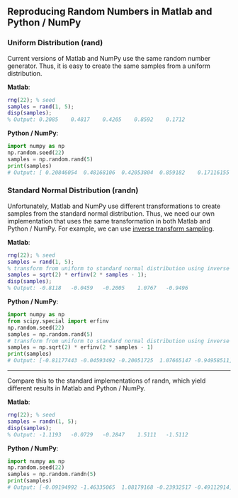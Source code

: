 ## Reproducing Random Numbers in Matlab and Python / NumPy

### Uniform Distribution (rand)

Current versions of Matlab and NumPy use the same random number generator. Thus, it is easy to create the same samples from a uniform distribution.

**Matlab**:
```matlab
rng(22); % seed
samples = rand(1, 5);
disp(samples);
% Output: 0.2085    0.4817    0.4205    0.8592    0.1712
```

**Python / NumPy**:
```python
import numpy as np
np.random.seed(22)
samples = np.random.rand(5)
print(samples)
# Output: [ 0.20846054  0.48168106  0.42053804  0.859182    0.17116155 ]
```

### Standard Normal Distribution (randn)

Unfortunately, Matlab and NumPy use different transformations to create samples from the standard normal distribution. Thus, we need our own implementation that uses the same transformation in both Matlab and Python / NumPy. For example, we can use [inverse transform sampling](https://en.wikipedia.org/wiki/Inverse_transform_sampling).

**Matlab**:
```matlab
rng(22); % seed
samples = rand(1, 5);
% transform from uniform to standard normal distribution using inverse cdf
samples = sqrt(2) * erfinv(2 * samples - 1);
disp(samples);
% Output: -0.8118   -0.0459   -0.2005    1.0767   -0.9496
```

**Python / NumPy**:
```python
import numpy as np
from scipy.special import erfinv
np.random.seed(22)
samples = np.random.rand(5)
# transform from uniform to standard normal distribution using inverse cdf
samples = np.sqrt(2) * erfinv(2 * samples - 1)
print(samples)
# Output: [-0.81177443 -0.04593492 -0.20051725  1.07665147 -0.94958511]
```

---

Compare this to the standard implementations of randn, which yield different results in Matlab and Python / NumPy.

**Matlab**:
```matlab
rng(22); % seed
samples = randn(1, 5);
disp(samples);
% Output: -1.1193   -0.0729   -0.2847    1.5111   -1.5112
```

**Python / NumPy**:
```python
import numpy as np
np.random.seed(22)
samples = np.random.randn(5)
print(samples)
# Output: [-0.09194992 -1.46335065  1.08179168 -0.23932517 -0.49112914]
```

